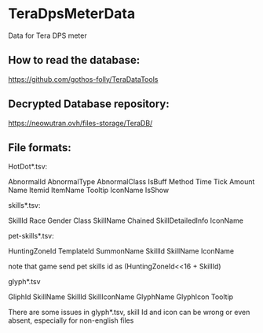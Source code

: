 # TeraDpsMeterData
Data for Tera DPS meter

How to read the database: 
----------------------
https://github.com/gothos-folly/TeraDataTools

Decrypted Database repository:
----------------------
https://neowutran.ovh/files-storage/TeraDB/

File formats:
----------------------
HotDot*.tsv:

AbnormalId	AbnormalType	AbnormalClass	IsBuff	Method	Time	Tick	Amount	Name	Itemid	ItemName	Tooltip	IconName	IsShow


skills*.tsv:

SkillId	Race	Gender	Class	SkillName	Chained	SkillDetailedInfo IconName


pet-skills*.tsv:

HuntingZoneId	TemplateId	SummonName	SkillId	SkillName	IconName

note that game send pet skills id as (HuntingZoneId<<16 + SkillId)

glyph*.tsv

GliphId	SkillName	SkillId	SkillIconName	GlyphName	GlyphIcon	Tooltip

There are some issues in glyph*.tsv, skill Id and icon can be wrong or even absent, especially for non-english files
